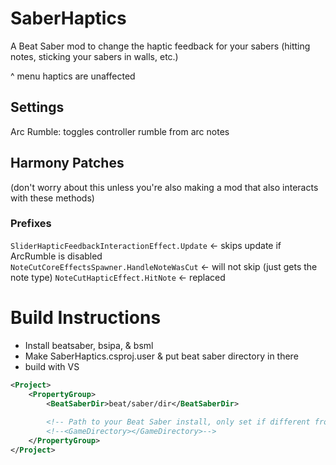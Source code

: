 # SaberHaptics
A Beat Saber mod to change the haptic feedback for your sabers (hitting notes, sticking your sabers in walls, etc.)

^ menu haptics are unaffected


## Settings
Arc Rumble: toggles controller rumble from arc notes


## Harmony Patches
(don't worry about this unless you're also making a mod that also interacts with these methods)

### Prefixes
`SliderHapticFeedbackInteractionEffect.Update` <- skips update if ArcRumble is disabled  
`NoteCutCoreEffectsSpawner.HandleNoteWasCut` <- will not skip (just gets the note type)
`NoteCutHapticEffect.HitNote` <- replaced



# Build Instructions
- Install beatsaber, bsipa, & bsml
- Make SaberHaptics.csproj.user & put beat saber directory in there
- build with VS

```xml
<Project>
	<PropertyGroup>
		<BeatSaberDir>beat/saber/dir</BeatSaberDir>
		
		<!-- Path to your Beat Saber install, only set if different from BeatSaberDir. -->
		<!--<GameDirectory></GameDirectory>-->
	</PropertyGroup>
</Project>
```
